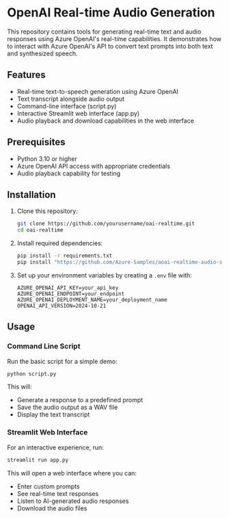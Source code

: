 # OpenAI Real-time Audio Generation

This repository contains tools for generating real-time text and audio responses using Azure OpenAI's real-time capabilities. It demonstrates how to interact with Azure OpenAI's API to convert text prompts into both text and synthesized speech.

## Features

- Real-time text-to-speech generation using Azure OpenAI
- Text transcript alongside audio output
- Command-line interface (script.py)
- Interactive Streamlit web interface (app.py)
- Audio playback and download capabilities in the web interface

## Prerequisites

- Python 3.10 or higher
- Azure OpenAI API access with appropriate credentials
- Audio playback capability for testing

## Installation

1. Clone this repository:
   ```bash
   git clone https://github.com/yourusername/oai-realtime.git
   cd oai-realtime
   ```

2. Install required dependencies:
   ```bash
   pip install -r requirements.txt
   pip install "https://github.com/Azure-Samples/aoai-realtime-audio-sdk/releases/download/py%2Fv0.5.3/rtclient-0.5.3.tar.gz"
   ```

3. Set up your environment variables by creating a `.env` file with:
   ```
   AZURE_OPENAI_API_KEY=your_api_key
   AZURE_OPENAI_ENDPOINT=your_endpoint
   AZURE_OPENAI_DEPLOYMENT_NAME=your_deployment_name
   OPENAI_API_VERSION=2024-10-21
   ```

## Usage

### Command Line Script

Run the basic script for a simple demo:

```bash
python script.py
```

This will:
- Generate a response to a predefined prompt
- Save the audio output as a WAV file
- Display the text transcript

### Streamlit Web Interface

For an interactive experience, run:

```bash
streamlit run app.py
```

This will open a web interface where you can:
- Enter custom prompts
- See real-time text responses
- Listen to AI-generated audio responses
- Download the audio files
